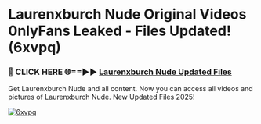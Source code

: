 # Laurenxburch Nude Original Videos 0nlyFans Leaked - Files Updated! (6xvpq)

<h3>🔴 CLICK HERE 🌐==►► <a href="https://tinyurl.com/yc6ubb5a" rel="nofollow">Laurenxburch Nude Updated Files</a></h3>

Get Laurenxburch Nude and all content. Now you can access all videos and pictures of Laurenxburch Nude. New Updated Files 2025!

[![6xvpq](https://i.imgur.com/7eu0CRL.gif)](https://tinyurl.com/yc6ubb5a)
